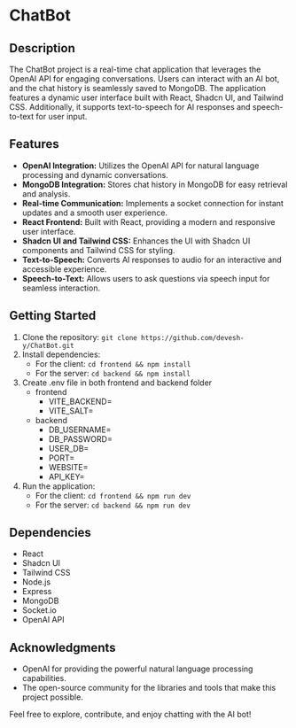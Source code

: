 # ChatBot

## Description
The ChatBot project is a real-time chat application that leverages the OpenAI API for engaging conversations. Users can interact with an AI bot, and the chat history is seamlessly saved to MongoDB. The application features a dynamic user interface built with React, Shadcn UI, and Tailwind CSS. Additionally, it supports text-to-speech for AI responses and speech-to-text for user input.

## Features
- **OpenAI Integration:** Utilizes the OpenAI API for natural language processing and dynamic conversations.
- **MongoDB Integration:** Stores chat history in MongoDB for easy retrieval and analysis.
- **Real-time Communication:** Implements a socket connection for instant updates and a smooth user experience.
- **React Frontend:** Built with React, providing a modern and responsive user interface.
- **Shadcn UI and Tailwind CSS:** Enhances the UI with Shadcn UI components and Tailwind CSS for styling.
- **Text-to-Speech:** Converts AI responses to audio for an interactive and accessible experience.
- **Speech-to-Text:** Allows users to ask questions via speech input for seamless interaction.

## Getting Started
1. Clone the repository: `git clone https://github.com/devesh-y/ChatBot.git`
2. Install dependencies:
   - For the client: `cd frontend && npm install`
   - For the server: `cd backend && npm install`
3. Create .env file in both frontend and backend folder
    - frontend
        - VITE_BACKEND=
        - VITE_SALT=
    - backend
        - DB_USERNAME=
        - DB_PASSWORD=
        - USER_DB=
        - PORT=
        - WEBSITE=
        - API_KEY=
4. Run the application:
   - For the client: `cd frontend && npm run dev`
   - For the server: `cd backend && npm run dev`

## Dependencies
- React
- Shadcn UI
- Tailwind CSS
- Node.js
- Express
- MongoDB
- Socket.io
- OpenAI API


## Acknowledgments
- OpenAI for providing the powerful natural language processing capabilities.
- The open-source community for the libraries and tools that make this project possible.

Feel free to explore, contribute, and enjoy chatting with the AI bot!
